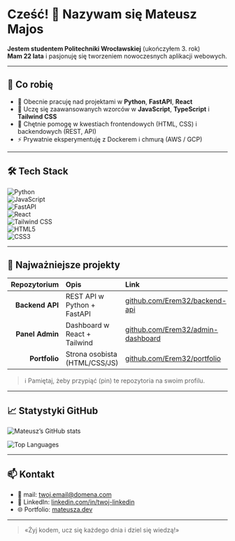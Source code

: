 # Cześć! 👋 Nazywam się Mateusz Majos

**Jestem studentem Politechniki Wrocławskiej** (ukończyłem 3. rok)  
**Mam 22 lata** i pasjonuję się tworzeniem nowoczesnych aplikacji webowych.

---

## 🚀 Co robię

- 🔭 Obecnie pracuję nad projektami w **Python**, **FastAPI**, **React**  
- 🌱 Uczę się zaawansowanych wzorców w **JavaScript**, **TypeScript** i **Tailwind CSS**  
- 💬 Chętnie pomogę w kwestiach frontendowych (HTML, CSS) i backendowych (REST, API)  
- ⚡ Prywatnie eksperymentuję z Dockerem i chmurą (AWS / GCP)

---

## 🛠️ Tech Stack

![Python](https://img.shields.io/badge/-Python-333?logo=python)  
![JavaScript](https://img.shields.io/badge/-JavaScript-333?logo=javascript)  
![FastAPI](https://img.shields.io/badge/-FastAPI-333?logo=fastapi)  
![React](https://img.shields.io/badge/-React-333?logo=react)  
![Tailwind CSS](https://img.shields.io/badge/-Tailwind_CSS-333?logo=tailwind-css)  
![HTML5](https://img.shields.io/badge/-HTML5-333?logo=html5)  
![CSS3](https://img.shields.io/badge/-CSS3-333?logo=css3)

---

## 📂 Najważniejsze projekty

| Repozytorium     | Opis                           | Link                                      |
|---------------: |:------------------------------|:------------------------------------------|
| **Backend API** | REST API w Python + FastAPI   | [github.com/Erem32/backend-api](https://github.com/Erem32/backend-api) |
| **Panel Admin** | Dashboard w React + Tailwind  | [github.com/Erem32/admin-dashboard](https://github.com/Erem32/admin-dashboard) |
| **Portfolio**   | Strona osobista (HTML/CSS/JS) | [github.com/Erem32/portfolio](https://github.com/Erem32/portfolio)     |

> ℹ️ Pamiętaj, żeby przypiąć (pin) te repozytoria na swoim profilu.

---

## 📈 Statystyki GitHub

![Mateusz’s GitHub stats](https://github-readme-stats.vercel.app/api?username=Erem32&show_icons=true&theme=radical)

![Top Languages](https://github-readme-stats.vercel.app/api/top-langs?username=Erem32&layout=compact&theme=radical)

---

## 📫 Kontakt

- 📧 mail: [twoj.email@domena.com](mailto:twoj.email@domena.com)  
- 💼 LinkedIn: [linkedin.com/in/twoj-linkedin](https://linkedin.com/in/twoj-linkedin)  
- 🌐 Portfolio: [mateusza.dev](https://mateusza.dev)

---

> «Żyj kodem, ucz się każdego dnia i dziel się wiedzą!»
